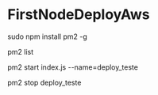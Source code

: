 # FirstNodeDeployAws

sudo npm install pm2 -g

pm2 list

pm2 start index.js --name=deploy_teste

pm2 stop deploy_teste